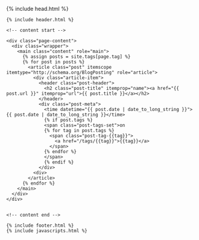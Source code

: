<!DOCTYPE html>
<html>

  {% include head.html %}

  <body>

    {% include header.html %}

    <!-- content start -->

    <div class="page-content">
      <div class="wrapper">
        <main class="content" role="main">
          {% assign posts = site.tags[page.tag] %}
          {% for post in posts %}
            <article class="post" itemscope itemtype="http://schema.org/BlogPosting" role="article">
              <div class="article-item">
                <header class="post-header">
                  <h2 class="post-title" itemprop="name"><a href="{{ post.url }}" itemprop="url">{{ post.title }}</a></h2>
                </header>
                <div class="post-meta">
                  <time datetime="{{ post.date | date_to_long_string }}">{{ post.date | date_to_long_string }}</time>
                  {% if post.tags %}
                  <span class="post-tags-set">on
                  {% for tag in post.tags %}
                    <span class="post-tag-{{tag}}">
                      <a href="/tags/{{tag}}">{{tag}}</a>
                    </span>
                  {% endfor %}
                  </span>
                  {% endif %}
                </div>
              <div>
            </article>
          {% endfor %}
        </main>
      </div>
    </div>


    <!-- content end -->

    {% include footer.html %}
    {% include javascripts.html %}

  </body>

</html>

